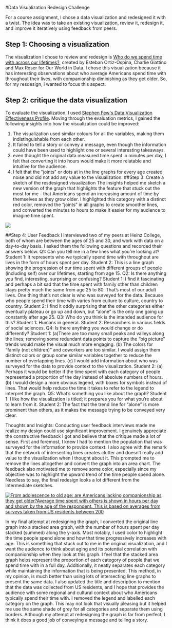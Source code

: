 #Data Visualization Redesign Challenge

For a course assignment, I chose a data visualization and redesigned it with a twist. The idea was to take an existing visualization, review it, redesign it, and improve it iteratively using feedback from peers.

## Step 1: Choosing a visualization
The visualization I chose to review and redesign is [Who do we spend time with across our lifetimes?](https://ourworldindata.org/time-use#who-do-we-spend-time-with-across-our-lifetime),
created by Esteban Ortiz-Ospina, Charlie Giattino and Max Roser for Our World in Data. I chose this visualization because it has interesting observations about who average Americans spend time with throughout their lives, with companionship diminishing as they get older. So, for my resdesign, i wanted to focus this aspect.
## Step 2: critique the data visualization
To evaluate the visualization, I used [Stephen Few's Data Visualization Effectiveness Profile](http://www.perceptualedge.com/articles/visual_business_intelligence/data_visualization_effectiveness_profile.pdf). Moving through the evaluation metrics, I gained the following insights into how the visualization could be improved:
1) The visualization used similar colours for all the variables, making them indistinguishable from each other.
2) It failed to tell a story or convey a message, even though the information could have been used to highlight one or several interesting takeaways.
3) even thought the original data measured time spent in minutes per day, I felt that converting it into hours would make it more relatable and intuitive for the audience.
4) I felt that the "joints" or dots at in the line graphs for every age created noise and did not add any value to the visualization.
##Step 3: Create a sketch of the resdesigned visualization
The insights helped me sketch a new version of the graph that highlights the feature that stuck out the most for me - that Americans spend an increasing amount of time by themselves as they grow older. I highlighted this category with a distinct red color, removed the “joints” in all graphs to create smoother lines, and converted the minutes to hours to make it easier for my audience to imagine time spent.
 
![](https://github.com/fmisbah/Telling-Stories-with-Data/blob/main/time%20spent.png?raw=true)
 

##Step 4: User Feedback
I interviewed two of my peers at Heinz College, both of whom are between the ages of 25 and 30, and work with data on a day-to-day basis. I asked them the following questions and recorded their answers below.
Q1: Can you tell me in a few lines what you’re looking at?
Student 1: It represents who we typically spend time with throughout are lives in the form of hours spent per day.
Student 2: This is a line graph showing the progression of our time spent with different groups of people (including self) over our lifetimes, starting from age 15.
Q2:  Is there anything you find, interesting,  surprising or confusing?
Student 1: I find it fascinating and perhaps a bit sad that the time spent with family other than children stays pretty much the same from age 25 to 80. That’s most of our adult lives.
One thing that’s not clear is who was surveyed for the data. Because who people spend their time with varies from culture to culture, country to country.
Student 2: I find it oddly surprising that the other categories either eventually plateau or go up and down, but “alone” is the only one going up constantly after age 25.
Q3: Who do you think is the intended audience for this?
Student 1: Humans in general.
Student 2: Researchers in various fields of social sciences.
Q4: Is there anything you would change or do differently?
Student 1: 
(a)There are too many small peaks and valleys along the lines; removing some redundant data points to capture the “big picture” trends would make the visual much more engaging.
(b) The colors for “family (not children)” and coworkers are too similar. I would assign them distinct colors or group some similar variables together to reduce the number of overlapping lines.
(c) I would add information about who was surveyed for the data to provide context to the visualization.
Student 2:
(a) Perhaps it would be better if the time spent with each category of people represented a proportion of the day instead of absolute numbers of hours.
(b) I would design a more obvious legend, with boxes for symbols instead of lines. That would help reduce the time it takes to refer to the legend to interpret the graph.
Q5: What’s something you like about the graph?
Student 1: I like how the visualization is titled; it prepares you for what you’re about to learn from it.
Student 2: The fact that the trend line for “alone” is more prominent than others, as it makes the message trying to be conveyed very clear.

Thoughts and Insights: Conducting user feedback interviews made me realize my design could use significant improvement. I genuinely appreciate the constructive feedback I got and believe that the critique made a lot of sense. First and foremost, I knew I had to mention the population that was surveyed for the information to provide context.
I also agree with the remark that the network of intersecting lines creates clutter and doesn’t really add value to the visualization when I thought about it.  This prompted me to remove the lines altogether and convert the graph into an area chart.
The feedback also motivated me to remove some color, especially since my objective was to highlight the upward trend of the time people spend alone. Needless to say, the final redesign looks a lot different from the intermediate sketches.


<div class='tableauPlaceholder' id='viz1700100979869' style='position: relative'><noscript><a href='#'><img alt='From adolescence to old age: are Americans lacking companionship as they get older?Average time spent with others is shown in hours per day and shown by the age of the respondent. This is based on averages from surveys taken from US residents between 200 ' src='https:&#47;&#47;public.tableau.com&#47;static&#47;images&#47;Wh&#47;WhoAmericansspendtheirtimewith_17000985411740&#47;Sheet1&#47;1_rss.png' style='border: none' /></a></noscript><object class='tableauViz'  style='display:none;'><param name='host_url' value='https%3A%2F%2Fpublic.tableau.com%2F' /> <param name='embed_code_version' value='3' /> <param name='site_root' value='' /><param name='name' value='WhoAmericansspendtheirtimewith_17000985411740&#47;Sheet1' /><param name='tabs' value='no' /><param name='toolbar' value='yes' /><param name='static_image' value='https:&#47;&#47;public.tableau.com&#47;static&#47;images&#47;Wh&#47;WhoAmericansspendtheirtimewith_17000985411740&#47;Sheet1&#47;1.png' /> <param name='animate_transition' value='yes' /><param name='display_static_image' value='yes' /><param name='display_spinner' value='yes' /><param name='display_overlay' value='yes' /><param name='display_count' value='yes' /><param name='language' value='en-US' /><param name='filter' value='publish=yes' /></object></div>                <script type='text/javascript'>                    var divElement = document.getElementById('viz1700100979869');
var vizElement = divElement.getElementsByTagName('object')[0];
vizElement.style.width='100%';vizElement.style.height=(divElement.offsetWidth*0.75)+'px';
var scriptElement = document.createElement('script');
scriptElement.src = 'https://public.tableau.com/javascripts/api/viz_v1.js';
vizElement.parentNode.insertBefore(scriptElement, vizElement);
</script>

In my final attempt at redesigning the graph, I converted the original line graph into a stacked area graph, with the number of hours spent per day stacked (summed) along the y-axis. Most notably, I used color to highlight the time people spend alone and how that time progressively increases with age. This is something that stuck out to me in the original visualization, and I want the audience to think about aging and its potential correlation with companionship when they look at this graph. 
I feel that the stacked area graph helps represent the proportion of each category of people that we spend time with in a full day. Additionally,  it neatly separates each category while maintaining the information that is being presented. This method, in my opinion, is much better than using lots of intersecting line graphs to present the same data.
I also updated the title and description to mention that the data was collected from US residents, and I hope that provides the audience with some regional and cultural context about who Americans typically spend their time with. 
I removed the legend and labelled each category on the graph. This may not look that visually pleasing but it helped me use the same shade of grey for all categories and separate them using borders. 
Although my attempt at redesigning the graph is far from perfect, I think it does a good job of conveying a message and telling a story.

